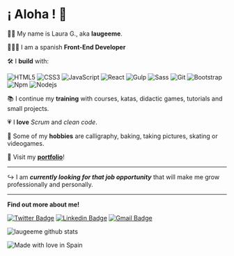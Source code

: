 # ¡ Aloha ! 🌴

🤙🏻 My name is Laura G., aka **laugeeme**. 

👩🏻‍💻 I am a spanish **Front-End Developer**

🛠 I **build** with:   

![HTML5](https://img.shields.io/badge/-HTML5-%23E44D27?style=flat-square&logo=html5&logoColor=ffffff)
![CSS3](https://img.shields.io/badge/-CSS3-%231572B6?style=flat-square&logo=css3)
![JavaScript](https://img.shields.io/badge/-JavaScript-%23F7DF1C?style=flat-square&logo=javascript&logoColor=000000&labelColor=%23F7DF1C&color=%23FFCE5A)
![React](https://img.shields.io/badge/-React-%23282C34?style=flat-square&logo=react)
![Gulp](https://img.shields.io/badge/-Gulp-%23F05032?style=flat-square&logo=gulp&logoColor=ffffff)
![Sass](https://img.shields.io/badge/-Sass-%23CC6699?style=flat-square&logo=sass&logoColor=ffffff)
![Git](https://img.shields.io/badge/-Git-%23F05032?style=flat-square&logo=git&logoColor=%23ffffff)
![Bootstrap](https://img.shields.io/badge/-Bootstrap-563D7C?style=flat-square&logo=bootstrap)
![Npm](https://badgen.net/badge/icon/npm?icon=npm&label)
![Nodejs](https://img.shields.io/badge/-Nodejs-black?style=flat-square&logo=Node.js)



📚 I continue my **training** with courses, katas, didactic games, tutorials and small projects.

💗 I **love** *Scrum* and *clean code*.

🏒 Some of my **hobbies** are calligraphy, baking, taking pictures, skating or videogames.

👀 Visit my **[portfolio](https://www.laugeeme.com)**!

***
 ↪ I am __*currently looking for that job opportunity*__ that will make me grow professionally and personally. 

***
**Find out more about me!**

[![Twitter Badge](https://img.shields.io/badge/-@laugeeme-1ca0f1?style=flat-square&labelColor=1ca0f1&logo=twitter&logoColor=white&link=https://twitter.com/laugeeme)](https://twitter.com/laugeeme) [![Linkedin Badge](https://img.shields.io/badge/-laugeeme-blue?style=flat-square&logo=Linkedin&logoColor=white&link=https://www.linkedin.com/in/laugeeme/)](https://www.linkedin.com/in/laugeeme/)
[![Gmail Badge](https://img.shields.io/badge/-hola@laugeeme.com-c14438?style=flat-square&logo=Gmail&logoColor=white&link=mailto:hola@laugeeme.com)](mailto:hola@laugeeme.com)


![laugeeme github stats](https://github-readme-stats.vercel.app/api?username=laugeeme&show_icons=true&hide_border=true)


![Made with love in Spain](https://madewithlove.now.sh/es?heart=true&template=for-the-badge)